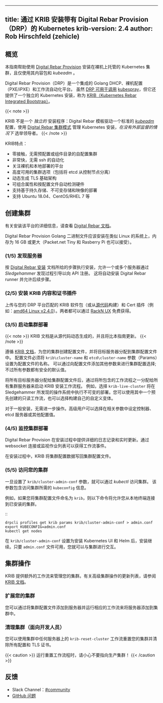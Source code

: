 <!--
title: Installing Kubernetes with Digital Rebar Provision (DRP) via KRIB
krib-version: 2.4
author: Rob Hirschfeld (zehicle)
-->
---
title: 通过 KRIB 安装带有 Digital Rebar Provision（DRP）的 Kubernetes
krib-version: 2.4
author: Rob Hirschfeld (zehicle)
---

<!--
## Overview
-->
## 概览

<!--
This guide helps to install a Kubernetes cluster hosted on bare metal with [Digital Rebar Provision](https://github.com/digitalrebar/provision) using only its Content packages and *kubeadm*. 
-->
本指南帮助使用 [Digital Rebar Provision](https://github.com/digitalrebar/provision) 安装在裸机上托管的 Kubernetes 集群，且仅使用其内容包和 *kubeadm* 。

<!--
Digital Rebar Provision (DRP) is an integrated Golang DHCP, bare metal provisioning (PXE/iPXE) and workflow automation platform. While [DRP can be used to invoke](https://provision.readthedocs.io/en/tip/doc/integrations/ansible.html) [kubespray](../kubespray), it also offers a self-contained Kubernetes installation known as [KRIB (Kubernetes Rebar Integrated Bootstrap)](https://github.com/digitalrebar/provision-content/tree/master/krib).
-->
Digital Rebar Provision（DRP）是一个集成的 Golang DHCP、裸机配置（PXE/iPXE）和工作流自动化平台。 虽然 [DRP 可用于调用](https://provision.readthedocs.io/en/tip/doc/integrations/ansible.html) [kubespray](../kubespray)，但它还提供了一个独立的 Kubernetes 安装，称为 [KRIB（Kubernetes Rebar Integrated Bootstrap）](https://github.com/digitalrebar/provision-content/tree/master/krib)。

{{< note >}}
<!--
KRIB is not a _stand-alone_ installer: Digital Rebar templates drive a standard *[kubeadm](/docs/admin/kubeadm/)* configuration that manages the Kubernetes installation with the [Digital Rebar cluster pattern](https://provision.readthedocs.io/en/tip/doc/arch/cluster.html#rs-cluster-pattern) to elect leaders _without external supervision_.
-->
KRIB 不是一个 _独立的_ 安装程序：Digital Rebar 模板驱动一个标准的 *[kubeadm](/docs/admin/kubeadm/)* 配置，使用 [Digital Rebar 集群模式](https://provision.readthedocs.io/en/tip/doc/arch/cluster.html#rs-cluster-pattern) 管理 Kubernetes 安装，_在没有外部监督的情况下_ 选举领导者。
{{< /note >}}

<!--
KRIB features:

* zero-touch, self-configuring cluster without pre-configuration or inventory
* very fast, no-ssh required automation
* bare metal, on-premises focused platform
* highly available cluster options (including splitting etcd from the controllers)
* dynamic generation of a TLS infrastructure
* composable attributes and automatic detection of hardware by profile
* options for persistent, immutable and image-based deployments
* support for Ubuntu 18.04, CentOS/RHEL 7 and others
-->
KRIB特点：

* 零接触，无需预配置或组件目录的自配置集群
* 非常快，无需 ssh 的自动化
* 关注裸机和本地部署的平台
* 高度可用的集群选项（包括将 etcd 从控制节点分离）
* 动态生成 TLS 基础架构
* 可组合属性和按配置文件自动检测硬件
* 支持基于持久存储、不可变存储和映像的部署
* 支持 Ubuntu 18.04、CentOS/RHEL 7 等

<!--
## Creating a cluster
-->
## 创建集群

<!--
Review [Digital Rebar documentation](https://https://provision.readthedocs.io/en/tip/README.html) for details about installing the platform.
-->
有关安装该平台的详细信息，请查看 [Digital Rebar 文档](https://https://provision.readthedocs.io/en/tip/README.html)。

<!--
The Digital Rebar Provision Golang binary should be installed on a Linux-like system with 16 GB of RAM or larger (Packet.net Tiny and Rasberry Pi are also acceptable).
-->
Digital Rebar Provision Golang 二进制文件应该安装在类似 Linux 的系统上，内存为 16 GB 或更大（Packet.net Tiny 和 Rasberry Pi 也可以接受）。

<!--
### (1/5) Discover servers
-->
### (1/5) 发现服务器

<!--
Following the [Digital Rebar installation](https://provision.readthedocs.io/en/tip/doc/quickstart.html), allow one or more servers to boot through the _Sledgehammer_ discovery process to register with the API. This will automatically install the Digital Rebar runner and to allow for next steps.
-->
按 [Digital Rebar 安装](https://provision.readthedocs.io/en/tip/doc/quickstart.html) 文档所给的步骤执行安装，允许一个或多个服务器通过 _Sledgehammer_ 发现过程引导以向 API 注册。 这将自动安装 Digital Rebar runner 并允许后续步骤。

<!--
### (2/5) Install KRIB Content and Certificate Plugin
-->
### (2/5) 安装 KRIB 内容和证书插件

<!--
Upload the KRIB Content bundle (or build from [source](https://github.com/digitalrebar/provision-content/tree/master/krib)) and the Cert Plugin for your DRP platform (e.g.: [amd64 Linux v2.4.0](https://s3-us-west-2.amazonaws.com/rebar-catalog/certs/v2.4.0-0-02301d35f9f664d6c81d904c92a9c81d3fd41d2c/amd64/linux/certs)). Both are freely available via the [RackN UX](https://portal.rackn.io).
-->
上传与您的 DRP 平台匹配的 KRIB 软件包（或从[源代码](https://github.com/digitalrebar/provision-content/tree/master/krib)构建）和 Cert 插件（例如：[amd64 Linux v2.4.0](https://s3-us-west-2.amazonaws.com/rebar-catalog/certs/v2.4.0-0-02301d35f9f664d6c81d904c92a9c81d3fd41d2c/amd64/linux/certs)）。两者都可以通过 [RackN UX](https://portal.rackn.io) 免费获得。

<!--
### (3/5) Start your cluster deployment
-->
### (3/5) 启动集群部署

<!--
KRIB documentation is dynamically generated from the source and will be more up to date than this guide.
-->
{{< note >}}
KRIB 文档是从源代码动态生成的，并且将比本指南更新。
{{< /note >}}

<!--
Following the [KRIB documentation](https://provision.readthedocs.io/en/tip/doc/content-packages/krib.html), create a Profile for your cluster and assign your target servers into the cluster Profile. The Profile must set `krib\cluster-name` and `etcd\cluster-name` Params to be the name of the Profile. Cluster configuration choices can be made by adding additional Params to the Profile; however, safe defaults are provided for all Params.
-->
遵循 [KRIB 文档](https://provision.readthedocs.io/en/tip/doc/content-packages/krib.html)，为您的集群创建配置文件，并将目标服务器分配到集群配置文件中。 配置文件必须将 `krib\cluster-name` 和 `etcd\cluster-name` 参数（Params）设置为配置文件的名称。 可以通过向配置文件添加其他参数来进行集群配置选择; 不过所有参数都有安全的默认值。

<!--
Once all target servers are assigned to the cluster Profile, start a KRIB installation Workflow by assigning one of the included Workflows to all cluster servers. For example, selecting `krib-live-cluster` will perform an immutable deployment into the Sledgehammer discovery operating system. You may use one of the pre-created read-only Workflows or choose to build your own custom variation.
-->
将所有目标服务器分配给集群配置文件后，通过将所包含的工作流程之一分配给所有集群服务器来启动 KRIB 安装工作流程。 例如，选择 `krib-live-cluster` 将在 Sledgehammer 所发现的操作系统中执行不可变的部署。您可以使用其中一个预先创建的只读工作流，也可以选择构建自己的自定义变体。

<!--
For basic installs, no further action is required. Advanced users may choose to assign the controllers, etcd servers or other configuration values in the relevant Params.
-->
对于一般安装，无需进一步操作。高级用户可以选择在相关参数中设定控制器、etcd 服务器或其他配置值。

<!--
### (4/5) Monitor your cluster deployment
-->
### (4/5) 监控集群部署

<!--
Digital Rebar Provision provides detailed logging and live updates during the installation process. Workflow events are available via a websocket connection or monitoring the Jobs list.

During the installation, KRIB writes cluster configuration data back into the cluster Profile.
-->
Digital Rebar Provision 在安装过程中提供详细的日志记录和实时更新。通过 websocket 连接或监视作业列表可以获得工作流事件。

在安装过程中，KRIB 将集群配置数据写回集群配置文件。

<!--
### (5/5) Access your cluster
-->
### (5/5) 访问您的集群

<!--
The cluster is available for access via *kubectl* once the `krib/cluster-admin-conf` Param has been set. This Param contains the `kubeconfig` information necessary to access the cluster. 

For example, if you named the cluster Profile `krib` then the following commands would allow you to connect to the installed cluster from your local terminal.
-->
一旦设置了 `krib/cluster-admin-conf` 参数，就可以通过 *kubectl* 访问集群。 该参数包含访问集群所需的 `kubeconfig` 信息。

例如，如果您将集群配置文件命名为 `krib`，则以下命令将允许您从本地终端连接到已安装的集群。

  ::

    drpcli profiles get krib params krib/cluster-admin-conf > admin.conf
    export KUBECONFIG=admin.conf
    kubectl get nodes

<!--
The installation continues after the `krib/cluster-admin-conf` is set to install the Kubernetes UI and Helm. You may interact with the cluster as soon as the `admin.conf` file is available.
-->
在 `krib/cluster-admin-conf` 设置为安装 Kubernetes UI 和 Helm 后，安装继续。只要 `admin.conf` 文件可用，您就可以与集群进行交互。

<!--
## Cluster operations
-->
## 集群操作

<!--
KRIB provides additional Workflows to manage your cluster. Please see the [KRIB documentation](https://provision.readthedocs.io/en/tip/doc/content-packages/krib.html) for an updated list of advanced cluster operations.
-->
KRIB 提供额外的工作流来管理您的集群。有关高级集群操作的更新列表，请参阅 [KRIB 文档](https://provision.readthedocs.io/en/tip/doc/content-packages/krib.html)。

<!--
### Scale your cluster
-->
### 扩展您的集群

<!--
You can add servers into your cluster by adding the cluster Profile to the server and running the appropriate Workflow.
-->
您可以通过将集群配置文件添加到服务器并运行相应的工作流来将服务器添加到集群中。

<!--
### Cleanup your cluster (for developers)
-->
### 清理集群（面向开发人员）

<!--
You can reset your cluster and wipe out all configuration and TLS certificates using the `krib-reset-cluster` Workflow on any of the servers in the cluster.
-->
您可以使用集群中任何服务器上的 `krib-reset-cluster` 工作流重置您的集群并清除所有配置和 TLS 证书。

<!--
When running the reset Workflow, be sure not to accidentally target your production cluster!
-->
{{< caution >}}
运行重置工作流程时，请小心不要指向生产集群！
{{< /caution >}}

<!--
## Feedback
-->
## 反馈

<!--
* Slack Channel: [#community](https://rackn.slack.com/messages/community/)
* [GitHub Issues](https://github.com/digital/provision/issues)
-->
* Slack Channel：[#community](https://rackn.slack.com/messages/community/)
* [GitHub 问题](https://github.com/digital/provision/issues)
